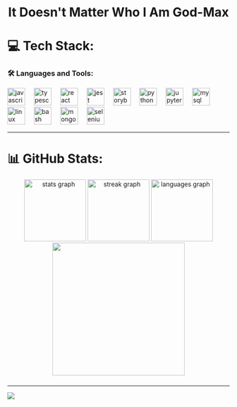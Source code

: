 <h1 align="center">It Doesn't Matter Who I Am God-Max</h1>


# 💻 Tech Stack:
<h3 align="left">🛠 Languages and Tools:</h3>
<div align="left">
  <img src="https://cdn.jsdelivr.net/gh/devicons/devicon/icons/javascript/javascript-original.svg" height="40" alt="javascript logo"  />
  <img width="12" />
  <img src="https://cdn.jsdelivr.net/gh/devicons/devicon/icons/typescript/typescript-original.svg" height="40" alt="typescript logo"  />
  <img width="12" />
  <img src="https://cdn.jsdelivr.net/gh/devicons/devicon/icons/react/react-original.svg" height="40" alt="react logo"  />
  <img width="12" />
  <img src="https://cdn.jsdelivr.net/gh/devicons/devicon/icons/jest/jest-plain.svg" height="40" alt="jest logo"  />
  <img width="12" />
  <img src="https://cdn.jsdelivr.net/gh/devicons/devicon/icons/storybook/storybook-original.svg" height="40" alt="storybook logo"  />
  <img width="12" />
  <img src="https://cdn.jsdelivr.net/gh/devicons/devicon/icons/python/python-original.svg" height="40" alt="python logo"  />
  <img width="12" />
  <img src="https://cdn.jsdelivr.net/gh/devicons/devicon/icons/jupyter/jupyter-original.svg" height="40" alt="jupyter logo"  />
  <img width="12" />
  <img src="https://cdn.jsdelivr.net/gh/devicons/devicon/icons/mysql/mysql-original.svg" height="40" alt="mysql logo"  />
  <img width="12" />
  <img src="https://cdn.jsdelivr.net/gh/devicons/devicon/icons/linux/linux-original.svg" height="40" alt="linux logo"  />
  <img width="12" />
  <img src="https://cdn.jsdelivr.net/gh/devicons/devicon/icons/bash/bash-original.svg" height="40" alt="bash logo"  />
  <img width="12" />
  <img src="https://cdn.jsdelivr.net/gh/devicons/devicon/icons/mongodb/mongodb-original.svg" height="40" alt="mongodb logo"  />
  <img width="12" />
  <img src="https://cdn.jsdelivr.net/gh/devicons/devicon/icons/selenium/selenium-original.svg" height="40" alt="selenium logo"  />
</div>

---
###
# 📊 GitHub Stats:
<div align="center">
  <img src="https://github-readme-stats.vercel.app/api?username=God-Max0&hide_title=false&hide_rank=false&show_icons=true&include_all_commits=true&count_private=true&disable_animations=false&theme=dracula&locale=en&hide_border=true&custom_title=God-Max" height="140" alt="stats graph"  />
  <img src="https://streak-stats.demolab.com?user=God-Max0&locale=en&mode=daily&theme=dracula&hide_border=true&border_radius=5" height="140" alt="streak graph"  />
  <img src="https://github-readme-stats.vercel.app/api/top-langs?username=God-Max0&locale=en&hide_title=false&layout=compact&card_width=320&langs_count=5&theme=dracula&hide_border=true&custom_title=God-Max" height="140" alt="languages graph"  />
</div>
<div align="center">
  <img height="300" src="https://www.resimupload.org/images/2023/08/05/logo.jpg"  />
</div>

###
---
[![](https://visitcount.itsvg.in/api?id=God-max0&icon=0&color=0)](https://visitcount.itsvg.in)
<!-- Proudly created with GPRM ( https://gprm.itsvg.in ) -->


